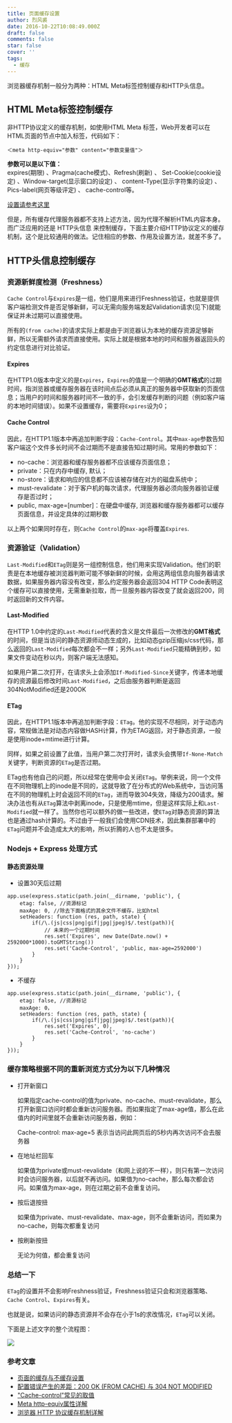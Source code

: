 ```yaml
---
title: 页面缓存设置
author: 烈风裘
date: 2016-10-22T10:08:49.000Z
draft: false
comments: false
star: false
cover: ''
tags: 
  - 缓存
---
```



浏览器缓存机制一般分为两种：HTML Meta标签控制缓存和HTTP头信息。

## HTML Meta标签控制缓存

非HTTP协议定义的缓存机制，如使用HTML Meta 标签，Web开发者可以在HTML页面的<head>节点中加入<meta>标签，代码如下：

```
＜meta http-equiv="参数" content="参数变量值"＞
```

**参数可以是以下值：**    
expires(期限) 、Pragma(cache模式)、Refresh(刷新) 、
Set-Cookie(cookie设定) 、Window-target(显示窗口的设定) 、
content-Type(显示字符集的设定) 、Pics-label(网页等级评定) 、
cache-control等。


[设置请参考这里](http://kinglyhum.iteye.com/blog/827807)

但是，所有缓存代理服务器都不支持上述方法，因为代理不解析HTML内容本身。而广泛应用的还是 HTTP头信息 来控制缓存，下面主要介绍HTTP协议定义的缓存机制，这个是比较通用的做法。记住相应的参数、作用及设置方法，就差不多了。


## HTTP头信息控制缓存


### 资源新鲜度检测（Freshness）


```Cache Control```与```Expires```是一组，他们是用来进行Freshness验证，也就是提供客户端检测文件是否足够新鲜，可以无需向服务端发起Validation请求(见下)就能保证并未过期可以直接使用。

所有的```(from cache)```的请求实际上都是由于浏览器认为本地的缓存资源足够新鲜，所以无需额外请求而直接使用。实际上就是根据本地的时间和服务器返回头的约定信息进行对比验证。

#### Expires
在HTTP1.0版本中定义的是```Expires```，```Expires```的值是一个明确的**GMT格式**的过期时间，指浏览器或缓存服务器在该时间点后必须从真正的服务器中获取新的页面信息；当用户的时间和服务器时间不一致的手，会引发缓存判断的问题（例如客户端的本地时间错误）。如果不设置缓存，需要将```Expires```设为0；

#### Cache Control
因此，在HTTP1.1版本中再追加判断字段：```Cache-Control```。其中```max-age```参数告知客户端这个文件多长时间不会过期而不是直接告知过期时间。常用的参数如下：

- no-cache：浏览器和缓存服务器都不应该缓存页面信息；
- private：只在内存中缓存, 默认；
- no-store：请求和响应的信息都不应该被存储在对方的磁盘系统中；
- must-revalidate：对于客户机的每次请求，代理服务器必须向服务器验证缓存是否过时；
- public, max-age=[number]：在硬盘中缓存, 浏览器和缓存服务器都可以缓存页面信息，并设定具体的过期秒数

以上两个如果同时存在，则```Cache Control```的```max-age```将覆盖```Expires```.

### 资源验证（Validation）

```Last-Modified```和```ETag```则是另一组控制信息，他们用来实现Validation。他们的职责是在本地缓存被浏览器判断可能不够新鲜的时候，会用这两组信息向服务器请求数据，如果服务器内容没有改变，那么约定服务器会返回304 HTTP Code表明这个缓存可以直接使用，无需重新拉取，而一旦服务器内容改变了就会返回200，同时返回新的文件内容。

#### Last-Modified

在HTTP 1.0中约定的```Last-Modified```代表的含义是文件最后一次修改的**GMT格式**的时间，但是当访问的静态资源师动态生成的，比如动态gzip压缩js/css代码，那么返回的```Last-Modified```每次都会不一样；另外```Last-Modified```只能精确到秒，如果文件变动在秒以内，则客户端无法感知。

如果用户第二次打开，在请求头上会添加```If-Modified-Since```关键字，传递本地缓存的资源最后修改时间```Last-Modified```，之后由服务器判断是返回304NotModified还是200OK

#### ETag
因此，在HTTP1.1版本中再追加判断字段：```ETag```。他的实现不尽相同，对于动态内容，常规做法是对动态内容做HASH计算，作为ETAG返回，对于静态资源，一般是使用inode+mtime进行计算。

同样，如果之前设置了此值，当用户第二次打开时，请求头会携带```If-None-Match```关键字，判断资源的```ETag```是否过期。

ETag也有他自己的问题，所以经常在使用中会关闭```ETag```。举例来说，同一个文件在不同物理机上的inode是不同的，这就导致了在分布式的Web系统中，当访问落在不同的物理机上时会返回不同的```ETag```，进而导致304失效，降级为200请求。解决办法也有从```ETag```算法中剥离inode，只是使用mtime，但是这样实际上和```Last-Modified```就一样了。当然你也可以额外的做一些改进，使```ETag```对静态资源的算法也是通过hash计算的。不过由于一般我们会使用CDN技术，因此集群部署中的```ETag```问题并不会造成太大的影响，所以折腾的人也不太是很多。

### Nodejs + Express 处理方式

#### 静态资源处理

- 设置30天后过期

```
app.use(express.static(path.join(__dirname, 'public'), {
	etag: false, //资源标记
	maxAge: 0, //除去下面格式的其余文件不缓存，比如html
	setHeaders: function (res, path, state) {
		if(/\.(js|css|png|gif|jpg|jpeg)$/.test(path)){
			// 未来的一个过期时间
			res.set('Expires', new Date(Date.now() + 2592000*1000).toGMTString())
			res.set('Cache-Control', 'public, max-age=2592000')
		}
	}
}));
```

- 不缓存

```
app.use(express.static(path.join(__dirname, 'public'), {
    etag: false, //资源标记
    maxAge: 0，
    setHeaders: function (res, path, state) {
        if(/\.(js|css|png|gif|jpg|jpeg)$/.test(path)){
            res.set('Expires', 0),
            res.set('Cache-Control', 'no-cache')
        }
    }
}));
```

### 缓存策略根据不同的重新浏览方式分为以下几种情况
- 打开新窗口

  如果指定cache-control的值为private、no-cache、must-revalidate，那么打开新窗口访问时都会重新访问服务器。而如果指定了max-age值，那么在此值内的时间里就不会重新访问服务器，例如：

  Cache-control: max-age=5
表示当访问此网页后的5秒内再次访问不会去服务器

- 在地址栏回车

  如果值为private或must-revalidate（和网上说的不一样），则只有第一次访问时会访问服务器，以后就不再访问。如果值为no-cache，那么每次都会访问。如果值为max-age，则在过期之前不会重复访问。

- 按后退按扭

  如果值为private、must-revalidate、max-age，则不会重新访问，而如果为no-cache，则每次都重复访问
- 按刷新按扭

  无论为何值，都会重复访问



### 总结一下

```ETag```的设置并不会影响Freshness验证，Freshness验证只会和浏览器策略、```Cache Control```、```Expires```有关。

也就是说，如果访问的静态资源并不会存在小于1s的求改情况，```ETag```可以关闭。

下面是上述文字的整个流程图：

![](http://xiangsongtao.com/uploads/1476065346000.png)







### 参考文章

- [页面的缓存与不缓存设置](http://www.cnblogs.com/liuling/archive/2013/07/25/2013-7-25-01.html)
- [配置错误产生的差距：200 OK (FROM CACHE) 与 304 NOT MODIFIED](http://div.io/topic/854#4091)
- ["Cache-control"常见的取值](http://www.cnblogs.com/cuixiping/archive/2008/05/04/1181056.html)
- [Meta http-equiv属性详解](http://kinglyhum.iteye.com/blog/827807)
- [浏览器 HTTP 协议缓存机制详解](https://my.oschina.net/leejun2005/blog/369148)